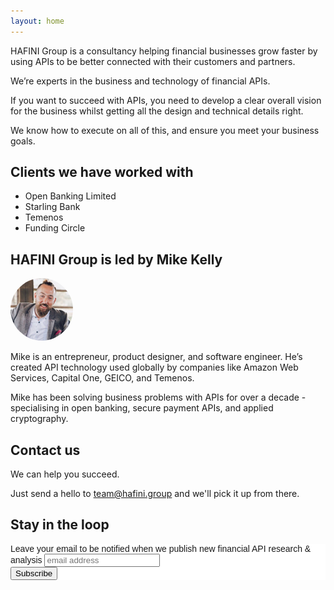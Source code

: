 ```yaml
---
layout: home
---
```


HAFINI Group is a consultancy helping financial businesses grow faster
by using APIs to be better connected with their customers and partners.

We’re experts in the business and technology of financial APIs.

If you want to succeed with APIs, you need to develop a clear overall
vision for the business whilst getting all the design and technical
details right.

We know how to execute on all of this, and ensure you meet your business
goals.

## Clients we have worked with

* Open Banking Limited
* Starling Bank
* Temenos
* Funding Circle

## HAFINI Group is led by Mike Kelly

<img width="100" height="100" style="border-radius: 50%;" src="/assets/mike.jpg">

Mike is an entrepreneur, product designer, and software engineer.
He’s created API technology used globally by companies like Amazon Web
Services, Capital One, GEICO, and Temenos.

Mike has been solving business problems with APIs for over a decade -
specialising in open banking, secure payment APIs, and applied
cryptography.

## Contact us
We can help you succeed.

Just send a hello to [team@hafini.group](mailto:team@hafini.group) and we'll pick it up from there.

## Stay in the loop

<!-- Begin Mailchimp Signup Form -->
<link href="//cdn-images.mailchimp.com/embedcode/slim-10_7.css" rel="stylesheet" type="text/css">
<style type="text/css">
	#mc_embed_signup{background:#fff; clear:left; font:14px Helvetica,Arial,sans-serif; }
	/* Add your own Mailchimp form style overrides in your site stylesheet or in this style block.
	   We recommend moving this block and the preceding CSS link to the HEAD of your HTML file. */
</style>
<div id="mc_embed_signup">
<form action="https://group.us7.list-manage.com/subscribe/post?u=24373bcc787f225b0ff40c847&amp;id=06286306aa" method="post" id="mc-embedded-subscribe-form" name="mc-embedded-subscribe-form" class="validate" target="_blank" novalidate>
    <div id="mc_embed_signup_scroll">
	<label for="mce-EMAIL">Leave your email to be notified when we publish new financial API research &amp; analysis</label>
	<input type="email" value="" name="EMAIL" class="email" id="mce-EMAIL" placeholder="email address" required>
    <!-- real people should not fill this in and expect good things - do not remove this or risk form bot signups-->
    <div style="position: absolute; left: -5000px;" aria-hidden="true"><input type="text" name="b_24373bcc787f225b0ff40c847_06286306aa" tabindex="-1" value=""></div>
    <div class="clear"><input type="submit" value="Subscribe" name="subscribe" id="mc-embedded-subscribe" class="button"></div>
    </div>
</form>
</div>

<!--End mc_embed_signup-->
